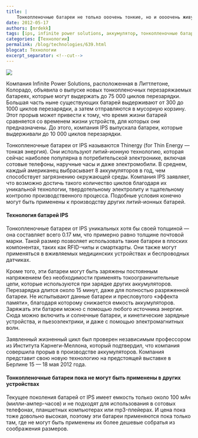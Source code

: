 ```yaml
---
title: |
    Тонкопленочные батареи не только ооочень тонкие, но и оооочень живучие!
date: 2012-05-17
authors: [mrdekk]
tags: [ips, infinite power solutions, аккумулятор, тонкопленочные батареи]
categories: [Технологии]
permalink: /blog/technologies/639.html
blogcat: Технологии
excerpt_separator: <!--cut-->
---
```



![](http://itw66.ru/uploads/images/00/00/01/2012/05/17/8a3142.jpg)


Компания Infinite Power Solutions, расположенная в Литтлетоне, Колорадо, объявила о выпуске новых тонкопленочных перезаряжаемых батареях, которые могут выдержать до 75 000 циклов перезарядки. Большая часть ныне существующих батарей выдерживают от 300 до 1000 циклов перезарядки, а затем отправляются в мусорную корзину. Этот прорыв может привести к тому, что время жизни батарей сравняется со временем жизни устройств, для которых они предназначены. До этого, компания IPS выпускала батареи, которые выдерживали до 10 000 циклов перезарядки.


<!--cut-->


Тонкопленочные батареи от IPS называются Thinergy (for Thin Energy — тонкая энергия). Они используют литий-ионную технологию, которая сейчас наиболее популярна в потребительской электронике, включая сотовые телефоны, наручные часы и даже электромобили. В среднем, каждый американец выбрасывает 8 аккумуляторов в год, чем способствует загрязнению окружающей среды. Компания IPS заявляет, что возможно достичь такого количество циклов благодаря их уникальной технологии, твердотельному электролиту и тщательному контролю производственного процесса. Подобные условия конечно могут быть применены к производству других литий-ионных батарей.

#### Технология батарей IPS


Тонкопленочные батареи от IPS уникальных хотя бы своей толщиной — она составляет всего 0.17 мм, что примерно равно толщине почтовой марки. Такой размер позволяет использовать такие батареи в плоских компонентах, таких как RFID-чипы и смарткарты. Они также могут применяться в вживляемых медицинских устройствах и беспроводных датчиках.

Кроме того, эти батареи могут быть заряжены постоянным напряжением без необходимости применять токоограничительные цепи, которые используются при зарядке других аккумуляторов. Перезарядка длится около 15 минут, даже для полностью разряженной батареи. Не испытывают данные батареи и пресловутого «эффекта памяти», благодаря которому снижается емкость аккумуляторов. Заряжать эти батареи можно с помощью любого источника энергии. Сюда можно включить и солнечные батареи, и кинетические зарядные устройства, и пьезоэлектрики, и даже с помощью электромагнитных волн.

Заявленный жизненный цикл был проверен независимым профессором из Института Карнеги-Меллона, который подтвердил, что компания совершила прорыв в производстве аккумуляторов. Компания представит свою новую технологию на предстоящей выставке в Берлине 15 — 18 мая 2012 года.

#### Тонкопленочные батареи пока не могут быть применены в других устройствах


Текущее поколения батарей от IPS имеет емкость только около 100 мАч (милли-ампер-часов) и не подходят для использования в сотовых телефонах, планшетных компьютерах или mp3-плейерах. И цена пока тоже довольно высокая, поэтому эти батареи применяются пока только там, где не могут быть применены их более дешевые собратья из соображения размеров.
